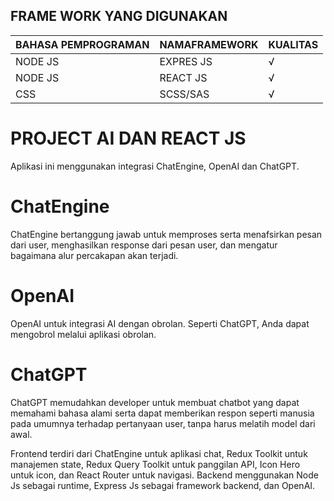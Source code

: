 ## FRAME WORK YANG DIGUNAKAN 

| BAHASA PEMPROGRAMAN     | NAMAFRAMEWORK | KUALITAS | 
| ----------- | ----------- | ----------- |
| NODE JS      |EXPRES JS | √ |
| NODE JS      |REACT JS | √ |
| CSS      |SCSS/SAS | √ |


# PROJECT AI DAN REACT JS

Aplikasi ini menggunakan integrasi ChatEngine, OpenAI dan ChatGPT. 

# ChatEngine

ChatEngine bertanggung jawab untuk memproses serta menafsirkan pesan dari user, menghasilkan response dari pesan user, dan mengatur bagaimana alur percakapan akan terjadi.

# OpenAI

OpenAI untuk integrasi AI dengan obrolan. Seperti ChatGPT, Anda dapat mengobrol melalui aplikasi obrolan.

# ChatGPT

ChatGPT memudahkan developer untuk membuat chatbot yang dapat memahami bahasa alami serta dapat memberikan respon seperti manusia pada umumnya terhadap pertanyaan user, tanpa harus melatih model dari awal.

Frontend terdiri dari ChatEngine untuk aplikasi chat, Redux Toolkit untuk manajemen state, Redux Query Toolkit untuk panggilan API, Icon Hero untuk icon, dan React Router untuk navigasi. Backend menggunakan Node Js sebagai runtime, Express Js sebagai framework backend, dan OpenAI.


